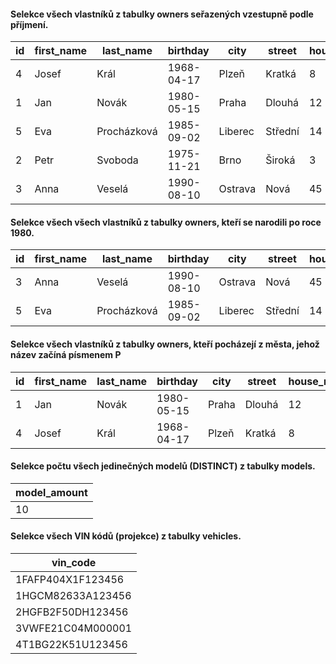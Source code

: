 #### Selekce všech vlastníků z tabulky owners seřazených vzestupně podle příjmení.
| id | first_name | last_name   | birthday   | city    | street  | house_number | zip_code |
|----|------------|-------------|------------|---------|---------|--------------|----------|
|  4 | Josef      | Král        | 1968-04-17 | Plzeň   | Kratká  | 8            | 30100    |
|  1 | Jan        | Novák       | 1980-05-15 | Praha   | Dlouhá  | 12           | 11000    |
|  5 | Eva        | Procházková | 1985-09-02 | Liberec | Střední | 14           | 46001    |
|  2 | Petr       | Svoboda     | 1975-11-21 | Brno    | Široká  | 3            | 60200    |
|  3 | Anna       | Veselá      | 1990-08-10 | Ostrava | Nová    | 45           | 70030    |

#### Selekce všech všech vlastníků z tabulky owners, kteří se narodili po roce 1980. 
| id | first_name | last_name   | birthday   | city    | street  | house_number | zip_code |
|----|------------|-------------|------------|---------|---------|--------------|----------|
|  3 | Anna       | Veselá      | 1990-08-10 | Ostrava | Nová    | 45           | 70030    |
|  5 | Eva        | Procházková | 1985-09-02 | Liberec | Střední | 14           | 46001    |

#### Selekce všech vlastníků z tabulky owners, kteří pocházejí z města, jehož název začíná písmenem P
| id | first_name | last_name | birthday   | city  | street | house_number | zip_code |
|----|------------|-----------|------------|-------|--------|--------------|----------|
|  1 | Jan        | Novák     | 1980-05-15 | Praha | Dlouhá | 12           | 11000    |
|  4 | Josef      | Král      | 1968-04-17 | Plzeň | Kratká | 8            | 30100    |

#### Selekce počtu všech jedinečných modelů (DISTINCT) z tabulky models.
| model_amount |
|--------------|
|           10 |
#### Selekce všech VIN kódů (projekce) z tabulky vehicles.
| vin_code          |
|-------------------|
| 1FAFP404X1F123456 |
| 1HGCM82633A123456 |
| 2HGFB2F50DH123456 |
| 3VWFE21C04M000001 |
| 4T1BG22K51U123456 |
